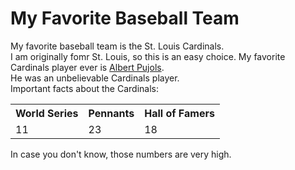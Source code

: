 <!DOCTYPE html>
<html>
<body>  
  <h1>My Favorite Baseball Team</h1>
  <p>
    My favorite baseball team is the St. Louis Cardinals.
    <br>
    I am originally fomr St. Louis, so this is an easy choice. My favorite Cardinals player ever
    is <a href="https://www.baseball-reference.com/players/p/pujolal01.shtml">Albert Pujols</a>.
    <br>
    He was an unbelievable Cardinals player. 
    <br>
    Important facts about the Cardinals:
  </p>
  <table>
  <tr>
    <th>World Series</th>
    <th>Pennants</th>
    <th>Hall of Famers</th>
  </tr>
  <tr>
    <td>11</td>
    <td>23</td>
    <td>18</td>
  </tr>
</table>
  <p>
    In case you don't know, those numbers are very high. 
  </p>
  
  
  
  
  
  </body>
  </html>
